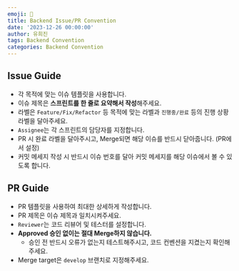 ```yaml
---
emoji: 📝
title: Backend Issue/PR Convention
date: '2023-12-26 00:00:00'
author: 유희진
tags: Backend Convention
categories: Backend Convention
---
```

## Issue Guide

- 각 목적에 맞는 이슈 템플릿을 사용합니다.
- 이슈 제목은 **스프린트를 한 줄로 요약해서 작성**해주세요.
- 라벨은 `Feature/Fix/Refactor` 등 목적에 맞는 라벨과 `진행중/완료` 등의 진행 상황 라벨을 달아주세요.
- `Assignee`는 각 스프린트의 담당자를 지정합니다.
- PR 시 완료 라벨을 달아주시고, Merge되면 해당 이슈를 반드시 닫아줍니다. (PR에서 설정)
- 커밋 메세지 작성 시 반드시 이슈 번호를 달아 커밋 메세지를 해당 이슈에서 볼 수 있도록 합니다.

## PR Guide

- PR 템플릿을 사용하여 최대한 상세하게 작성합니다.
- PR 제목은 이슈 제목과 일치시켜주세요.
- `Reviewer`는 코드 리뷰어 및 테스터를 설정합니다.
- **Approved 승인 없이는 절대 Merge하지 않습니다.**
    - 승인 전 반드시 오류가 없는지 테스트해주시고, 코드 컨벤션을 지켰는지 확인해주세요.
- Merge target은 `develop` 브랜치로 지정해주세요.